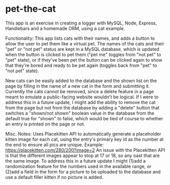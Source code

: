 # pet-the-cat
This app is an exercise in creating a logger with MySQL, Node, Express, Handlebars and a homemade ORM, using a cat example.

Functionality:
This app lists cats with their names, and adds a button to allow the user to pet them like a virtual pet. The names of the cats and their "pet" or "not pet" status are kept in a MySQL database, which is updated when the button is clicked to pet them ("pet me" toggles from "not pet" to "pet" state), or if they've been pet the button can be clicked again to show that they're bored and ready to be pet again (toggles back from "pet" to "not pet" state).

New cats can be easily added to the database and the shown list on the page by filling in the name of a new cat in the form and submitting it. Currently the cats cannot be removed, since a delete feature in a page meant to emulate a public-facing website wouldn't be logical. If I were to address this in a future update, I might add the ability to remove the cat from the page but not from the database by adding a "delete" button that switches a "shown/not shown" boolean value in the database from the default true for "shown" to false, which would be tied of course to whether an entry is printed on the page or not.

Misc. Notes:
Uses Placekitten API to automatically generate a placeholder kitten image for each cat, using the entry's primary key id as the number at the end to ensure all pics are unique. 
Example: https://placekitten.com/280/200?image=2
An issue with the Placekitten API is that the different images appear to stop at 17 or 18, so any oast that are the same image. To address this in a future update I might (1)add a randomization feature for the numbers used in the available range, or (2)add a field in the form for a picture to be uploaded to the database and use a default filler kitten if no picture is added.